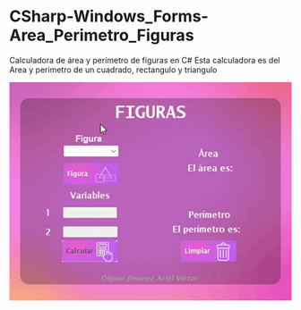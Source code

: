 # CSharp-Windows_Forms-Area_Perimetro_Figuras
Calculadora de área y perímetro de figuras en C# Esta calculadora es del Area y perimetro de un cuadrado, rectangulo y triangulo
<div align="center">
<img src="https://github.com/ARVIOJ/CSharp-Windows_Forms-Area_Perimetro_Figuras/blob/master/areayperimetro.gif?raew=tru"/>
</div>
